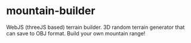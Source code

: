 # mountain-builder
WebJS (threeJS based) terrain builder.  3D random terrain generator that can save to OBJ format.  Build your own mountain range!
